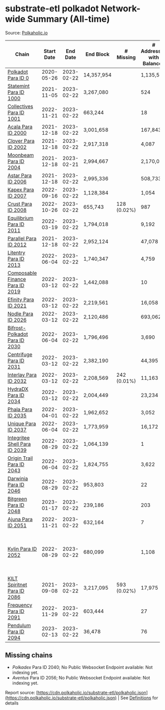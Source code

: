 # substrate-etl polkadot Network-wide Summary (All-time)

Source: [Polkaholic.io](https://polkaholic.io)


| Chain            | Start Date | End Date | End Block | # Missing | # Addresses with Balances | Crawling Status |
| ---------------- | ---------- | ---------| --------- | --------- | ------------------------- | --------------- |
| [Polkadot Para ID 0](/polkadot/0-polkadot) | 2020-05-26 | 2023-02-22 | 14,357,954 |   | 1,135,572 |  |
| [Statemint Para ID 1000](/polkadot/1000-statemint) | 2021-11-05 | 2023-02-22 | 3,267,080 |   | 524 |  |
| [Collectives Para ID 1001](/polkadot/1001-collectives) | 2022-11-21 | 2023-02-22 | 663,244 |   | 18 |  |
| [Acala Para ID 2000](/polkadot/2000-acala) | 2021-12-18 | 2023-02-22 | 3,001,658 |   | 167,843 |  |
| [Clover Para ID 2002](/polkadot/2002-clover) | 2021-12-18 | 2023-02-22 | 2,917,318 |   | 4,087 |  |
| [Moonbeam Para ID 2004](/polkadot/2004-moonbeam) | 2021-12-18 | 2023-02-21 | 2,994,667 |   | 2,170,015 |  |
| [Astar Para ID 2006](/polkadot/2006-astar) | 2021-12-18 | 2023-02-22 | 2,995,336 |   | 508,733 |  |
| [Kapex Para ID 2007](/polkadot/2007-kapex) | 2022-09-16 | 2023-02-22 | 1,128,384 |   | 1,054 |  |
| [Crust Para ID 2008](/polkadot/2008-crust) | 2022-10-26 | 2023-02-22 | 655,743 | 128 (0.02%) | 987 |  |
| [Equilibrium Para ID 2011](/polkadot/2011-equilibrium) | 2022-03-19 | 2023-02-22 | 1,794,018 |   | 9,192 |  |
| [Parallel Para ID 2012](/polkadot/2012-parallel) | 2021-12-18 | 2023-02-22 | 2,952,124 |   | 47,078 |  |
| [Litentry Para ID 2013](/polkadot/2013-litentry) | 2022-06-04 | 2023-02-22 | 1,740,347 |   | 4,759 |  |
| [Composable Finance Para ID 2019](/polkadot/2019-composable) | 2022-03-12 | 2023-02-22 | 1,442,088 |   | 10 |  |
| [Efinity Para ID 2021](/polkadot/2021-efinity) | 2022-03-12 | 2023-02-22 | 2,219,561 |   | 16,058 |  |
| [Nodle Para ID 2026](/polkadot/2026-nodle) | 2022-03-12 | 2023-02-22 | 2,120,486 |   | 693,062 |  |
| [Bifrost-Polkadot Para ID 2030](/polkadot/2030-bifrost-dot) | 2022-06-04 | 2023-02-22 | 1,796,496 |   | 3,690 |  |
| [Centrifuge Para ID 2031](/polkadot/2031-centrifuge) | 2022-03-12 | 2023-02-22 | 2,382,190 |   | 44,395 |  |
| [Interlay Para ID 2032](/polkadot/2032-interlay) | 2022-03-12 | 2023-02-22 | 2,208,569 | 242 (0.01%) | 11,163 |  |
| [HydraDX Para ID 2034](/polkadot/2034-hydradx) | 2022-03-12 | 2023-02-22 | 2,004,449 |   | 23,234 |  |
| [Phala Para ID 2035](/polkadot/2035-phala) | 2022-04-01 | 2023-02-22 | 1,962,652 |   | 3,052 |  |
| [Unique Para ID 2037](/polkadot/2037-unique) | 2022-06-04 | 2023-02-22 | 1,773,959 |   | 16,172 |  |
| [Integritee Shell Para ID 2039](/polkadot/2039-integritee-shell) | 2022-08-29 | 2023-02-22 | 1,064,139 |   | 1 |  |
| [Origin Trail Para ID 2043](/polkadot/2043-origintrail) | 2022-06-04 | 2023-02-22 | 1,824,755 |   | 3,622 |  |
| [Darwinia Para ID 2046](/polkadot/2046-darwinia) | 2022-08-29 | 2023-02-22 | 953,803 |   | 22 |  |
| [Bitgreen Para ID 2048](/polkadot/2048-bitgreen) | 2023-01-17 | 2023-02-22 | 239,186 |   | 203 |  |
| [Ajuna Para ID 2051](/polkadot/2051-ajuna) | 2022-11-21 | 2023-02-22 | 632,164 |   | 7 |  |
| [Kylin Para ID 2052](/polkadot/2052-kylin) | 2022-08-29 | 2023-02-22 | 680,099 |   | 1,108 | Only partial index available: Network endpoint unreliable |
| [KILT Spiritnet Para ID 2086](/polkadot/2086-kilt) | 2021-09-08 | 2023-02-22 | 3,217,095 | 593 (0.02%) | 17,975 |  |
| [Frequency Para ID 2091](/polkadot/2091-frequency) | 2022-11-29 | 2023-02-22 | 603,444 |   | 27 |  |
| [Pendulum Para ID 2094](/polkadot/2094-pendulum) | 2023-02-13 | 2023-02-22 | 36,478 |   | 76 |  |

## Missing chains


* *Polkadex* Para ID 2040; No Public Websocket Endpoint available: Not indexing yet.
* *Aventus* Para ID 2056; No Public Websocket Endpoint available: Not indexing yet.

Report source: [https://cdn.polkaholic.io/substrate-etl/polkaholic.json](https://cdn.polkaholic.io/substrate-etl/polkaholic.json) | See [Definitions](/DEFINITIONS.md) for details
